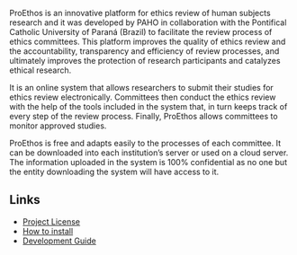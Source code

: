 ProEthos is an innovative platform for ethics review of human subjects research and it was developed by PAHO in collaboration with the Pontifical Catholic University of Paraná (Brazil) to facilitate the review process of ethics committees. This platform improves the quality of ethics review and the accountability, transparency and efficiency of review processes, and ultimately improves the protection of research participants and catalyzes ethical research.

It is an online system that allows researchers to submit their studies for ethics review electronically. Committees then conduct the ethics review with the help of the tools included in the system that, in turn keeps track of every step of the review process. Finally, ProEthos allows committees to monitor approved studies.

ProEthos is free and adapts easily to the processes of each committee. It can be downloaded into each institution’s server or used on a cloud server. The information uploaded in the system is 100% confidential as no one but the entity downloading the system will have access to it.

Links
-----

* [Project License](https://github.com/bireme/proethos2/blob/master/doc/license.md)
* [How to install](https://github.com/bireme/proethos2/blob/master/doc/how-to/how-to-install-proethos2-in-ubuntu.md)
* [Development Guide](https://github.com/bireme/proethos2/blob/master/doc/development-guide.md)

